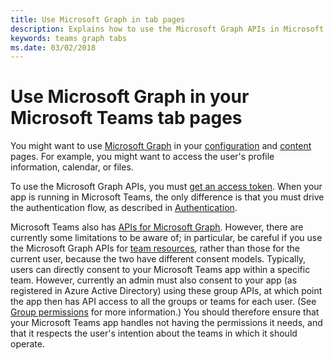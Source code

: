 ```yaml
---
title: Use Microsoft Graph in tab pages
description: Explains how to use the Microsoft Graph APIs in Microsoft Teams tab pages
keywords: teams graph tabs
ms.date: 03/02/2018
---
```


# Use Microsoft Graph in your Microsoft Teams tab pages

You might want to use [Microsoft Graph](https://developer.microsoft.com/en-us/graph/) in your [configuration](~/concepts/tabs/tabs-configuration) and [content](~/concepts/tabs/tabs-content) pages. For example, you might want to access the user's profile information, calendar, or files.

To use the Microsoft Graph APIs, you must [get an access token](https://developer.microsoft.com/en-us/graph/docs/concepts/auth_overview).  When your app is running in Microsoft Teams, the only difference is that you must drive the authentication flow, as described in [Authentication](~/concepts/authentication/authentication).

Microsoft Teams also has [APIs for Microsoft Graph](https://developer.microsoft.com/en-us/graph/docs/api-reference/beta/resources/teams_api_overview). However, there are currently some limitations to be aware of; in particular, be careful if you use the Microsoft Graph APIs for [team resources](https://developer.microsoft.com/en-us/graph/docs/api-reference/beta/resources/group), rather than those for the current user, because the two have different consent models. Typically, users can directly consent to your Microsoft Teams app within a specific team. However, currently an admin must also consent to your app (as registered in Azure Active Directory) using these group APIs, at which point the app then has API access to all the groups or teams for each user. (See [Group permissions](https://developer.microsoft.com/en-us/graph/docs/concepts/permissions_reference#group-permissions) for more information.) You should therefore ensure that your Microsoft Teams app handles not having the permissions it needs, and that it respects the user's intention about the teams in which it should operate.
